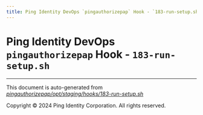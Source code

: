 ```yaml
---
title: Ping Identity DevOps `pingauthorizepap` Hook - `183-run-setup.sh`
---
```


# Ping Identity DevOps `pingauthorizepap` Hook - `183-run-setup.sh`

---
This document is auto-generated from _[pingauthorizepap/opt/staging/hooks/183-run-setup.sh](https://github.com/pingidentity/pingidentity-docker-builds/blob/master/pingauthorizepap/opt/staging/hooks/183-run-setup.sh)_

Copyright © 2024 Ping Identity Corporation. All rights reserved.
